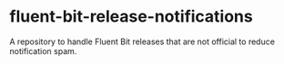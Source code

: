 # fluent-bit-release-notifications
A repository to handle Fluent Bit releases that are not official to reduce notification spam.
